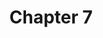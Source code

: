 ---
layout: chapterlist7
title: Chapter 7
pdfchl: ch7
pdfpq: ch7practice
pdfpq2: ch7practice2
quizlet: https://quizlet.com/512117986/chapter-7-vocabulary-flash-cards/
---
